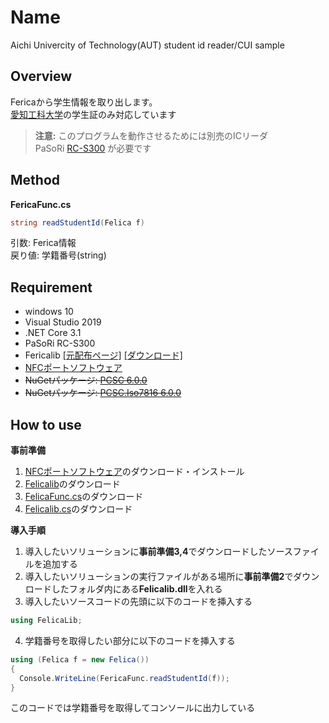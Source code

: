 # Name
Aichi Univercity of Technology(AUT) student id reader/CUI sample
## Overview
Fericaから学生情報を取り出します。<br>
[愛知工科大学](https://www.aut.ac.jp/)の学生証のみ対応しています

>**注意:**
>このプログラムを動作させるためには別売のICリーダ<br>
>PaSoRi [RC-S300](https://www.sony.co.jp/Products/felica/consumer/) が必要です

## Method
**FericaFunc.cs**
```cs
string readStudentId(Felica f)
```
引数: Ferica情報<br>
戻り値: 学籍番号(string)

## Requirement
- windows 10
- Visual Studio 2019
- .NET Core 3.1
- PaSoRi RC-S300
- Fericalib [[元配布ページ]](http://felicalib.tmurakam.org/)
[[ダウンロード]](https://github.com/hohjukgi/Test/files/9956930/felicalib-0.4.2.zip)
- [NFCポートソフトウェア](https://www.sony.co.jp/Products/felica/consumer/support/download/nfcportsoftware.html?j-short=fsc_dl)
- ~~NuGetパッケージ: [PCSC 6.0.0](https://www.nuget.org/packages/PCSC/6.0.0?_src=template)~~
- ~~NuGetパッケージ: [PCSC.Iso7816 6.0.0](https://www.nuget.org/packages/PCSC.Iso7816/6.0.0?_src=template)~~

## How to use
**事前準備**
1. [NFCポートソフトウェア](https://www.sony.co.jp/Products/felica/consumer/support/download/nfcportsoftware.html?j-short=fsc_dl)のダウンロード・インストール<br>
2. [Felicalib](https://github.com/hohjukgi/Test/files/9956930/felicalib-0.4.2.zip)のダウンロード
3. [FelicaFunc.cs](Test/FelicaFunc.cs)のダウンロード
4. [Felicalib.cs](Test/Felicalib.cs)のダウンロード

**導入手順**
1. 導入したいソリューションに**事前準備3,4**でダウンロードしたソースファイルを追加する
2. 導入したいソリューションの実行ファイルがある場所に**事前準備2**でダウンロードしたフォルダ内にある**Felicalib.dll**を入れる
3. 導入したいソースコードの先頭に以下のコードを挿入する
```cs
using FelicaLib;
```
4. 学籍番号を取得したい部分に以下のコードを挿入する
```cs
using (Felica f = new Felica())
{
  Console.WriteLine(FericaFunc.readStudentId(f));
}
```
このコードでは学籍番号を取得してコンソールに出力している
